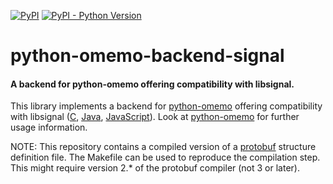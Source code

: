 [![PyPI](https://img.shields.io/pypi/v/omemo-backend-signal.svg)](https://pypi.org/project/omemo-backend-signal/)
[![PyPI - Python Version](https://img.shields.io/pypi/pyversions/omemo-backend-signal.svg)](https://pypi.org/project/omemo-backend-signal/)

# python-omemo-backend-signal
#### A backend for python-omemo offering compatibility with libsignal.

This library implements a backend for [python-omemo](https://github.com/Syndace/python-omemo) offering compatibility with libsignal ([C](https://github.com/signalapp/libsignal-protocol-c), [Java](https://github.com/signalapp/libsignal-protocol-java), [JavaScript](https://github.com/signalapp/libsignal-protocol-javascript)). Look at [python-omemo](https://github.com/Syndace/python-omemo) for further usage information.

NOTE: This repository contains a compiled version of a [protobuf](https://developers.google.com/protocol-buffers/) structure definition file. The Makefile can be used to reproduce the compilation step. This might require version 2.* of the protobuf compiler (not 3 or later).
